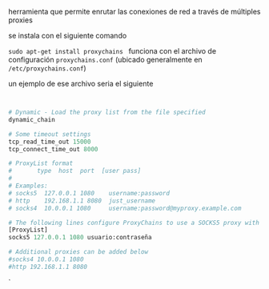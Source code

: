 
herramienta que permite enrutar las conexiones de red a través de múltiples proxies

se instala con el siguiente comando

`sudo apt-get install proxychains
`
funciona con el archivo de configuración  `proxychains.conf` (ubicado generalmente en `/etc/proxychains.conf`)

un ejemplo de ese archivo seria el siguiente



```python


# Dynamic - Load the proxy list from the file specified
dynamic_chain

# Some timeout settings
tcp_read_time_out 15000
tcp_connect_time_out 8000

# ProxyList format
#       type  host  port  [user pass]
#
# Examples:
# socks5  127.0.0.1 1080    username:password
# http    192.168.1.1 8080  just_username
# socks4  10.0.0.1 1080     username:password@myproxy.example.com

# The following lines configure ProxyChains to use a SOCKS5 proxy with authentication
[ProxyList]
socks5 127.0.0.1 1080 usuario:contraseña

# Additional proxies can be added below
#socks4 10.0.0.1 1080
#http 192.168.1.1 8080


```






`
